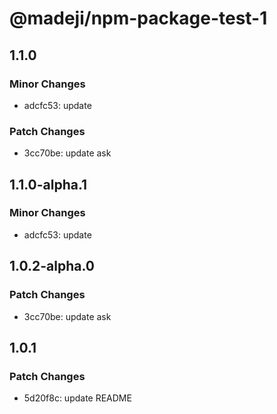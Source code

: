 # @madeji/npm-package-test-1

## 1.1.0

### Minor Changes

- adcfc53: update

### Patch Changes

- 3cc70be: update ask

## 1.1.0-alpha.1

### Minor Changes

- adcfc53: update

## 1.0.2-alpha.0

### Patch Changes

- 3cc70be: update ask

## 1.0.1

### Patch Changes

- 5d20f8c: update README
